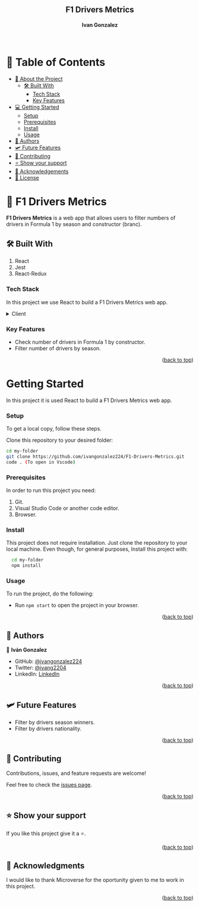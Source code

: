 <div align="center">
  <h2><b>F1 Drivers Metrics</b></h2>
  <h4>Ivan Gonzalez</h4> 
</div>
<br>

# 📗 Table of Contents

- [📖 About the Project](#about-project) 
  - [🛠 Built With](#built-with)
    - [Tech Stack](#tech-stack)
    - [Key Features](#key-features)
- [💻 Getting Started](#getting-started)
  - [Setup](#setup)
  - [Prerequisites](#prerequisites)
  - [Install](#install)
  - [Usage](#usage)
- [👥 Authors](#authors)
- [🛩️ Future Features](#future-features)
- [🤝 Contributing](#contributing)
- [⭐️ Show your support](#support)
- [🙏 Acknowledgements](#acknowledgements)
- [📝 License](#license)

# 📖 F1 Drivers Metrics <a name="about-project"></a>

**F1 Drivers Metrics** is a web app that allows users to filter numbers of drivers in Formula 1 by season and constructor (branc).

## 🛠 Built With <a name="built-with"></a>

1. React
2. Jest
3. React-Redux

### Tech Stack <a name="tech-stack"></a>

In this project we use React to build a F1 Drivers Metrics web app.
<details>
  <summary>Client</summary>
  <ul>
    <li><a href="https://es.react.dev/">React</a></li>
    <li><a href="https://jestjs.io/">Jest</a></li>
    <li><a href="https://react-redux.js.org/">React-Redux</a></li>
  </ul>
</details>

### Key Features <a name="key-features"></a>

- Check number of drivers in Formula 1 by constructor.
- Filter number of drivers by season.

<p align="right">(<a href="#readme-top">back to top</a>)</p>

# Getting Started <a name="getting-started"></a>

In this project it is used React to build a F1 Drivers Metrics web app.

### Setup

To get a local copy, follow these steps.

Clone this repository to your desired folder:

  ```sh
  cd my-folder
  git clone https://github.com/ivangonzalez224/F1-Drivers-Metrics.git
  code . (To open in Vscode)
```

### Prerequisites

In order to run this project you need:

1. Git.
2. Visual Studio Code or another code editor.
3. Browser.  
  
  
### Install

This project does not require installation. Just clone the repository to your local machine.
Even though, for general purposes, Install this project with:
```sh
  cd my-folder
  npm install
```

### Usage

To run the project, do the following:
- Run `npm start` to open the project in your browser.

<p align="right">(<a href="#readme-top">back to top</a>)</p>

## 👥 Authors <a name="authors"></a>

👤 **Iván Gonzalez**

- GitHub: [@ivangonzalez224](https://github.com/ivangonzalez224)
- Twitter: [@ivang2204](https://twitter.com/ivang2204)
- LinkedIn: [LinkedIn](https://linkedin.com/in/iván-gonzalez-robles-957491275)


<p align="right">(<a href="#readme-top">back to top</a>)</p>

## 🛩️ Future Features <a name="future-features"></a>

- Filter by drivers season winners.
- Filter by drivers nationality.

<p align="right">(<a href="#readme-top">back to top</a>)</p>

## 🤝 Contributing <a name="contributing"></a>

Contributions, issues, and feature requests are welcome!

Feel free to check the [issues page](https://github.com/ivangonzalez224/Space-Travelers-Hub/issues).

<p align="right">(<a href="#readme-top">back to top</a>)</p>

## ⭐️ Show your support <a name="support"></a>

If you like this project give it a ⭐️.

<p align="right">(<a href="#readme-top">back to top</a>)</p>

## 🙏 Acknowledgments <a name="acknowledgements"></a>

I would like to thank Microverse for the oportunity given to me to work in this project.

<p align="right">(<a href="#readme-top">back to top</a>)</p>